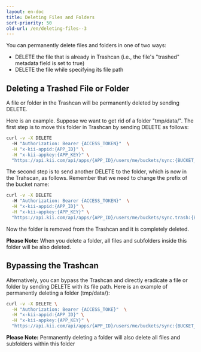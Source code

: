 ```yaml
---
layout: en-doc
title: Deleting Files and Folders
sort-priority: 50
old-url: /en/deleting-files--3
---
```

You can permanently delete files and folders in one of two ways:

* DELETE the file that is already in Trashcan (i.e., the file's "trashed" metadata field is set to true)
* DELETE the file while specifying its file path

## Deleting a Trashed File or Folder

A file or folder in the Trashcan will be permanently deleted by sending DELETE.

Here is an example.  Suppose we want to get rid of a folder "tmp/data/".  The first step is to move this folder in Trashcan by sending DELETE as follows:

```sh
curl -v -X DELETE
  -H "Authorization: Bearer {ACCESS_TOKEN}"  \
  -H "x-kii-appid:{APP_ID}" \
  -H "x-kii-appkey:{APP_KEY}" \
  "https://api.kii.com/api/apps/{APP_ID}/users/me/buckets/sync:{BUCKET_NAME}/objects/{OBJECT_ID}"
```

The second step is to send another DELETE to the folder, which is now in the Trahscan, as follows.  Remember that we need to change the prefix of the bucket name:

```sh
curl -v -X DELETE
  -H "Authorization: Bearer {ACCESS_TOKEN}"  \
  -H "x-kii-appid:{APP_ID}" \
  -H "x-kii-appkey:{APP_KEY}" \
  "https://api.kii.com/api/apps/{APP_ID}/users/me/buckets/sync.trash:{BUCKET_NAME}/objects/{OBJECT_ID}"
```

Now the folder is removed from the Trashcan and it is completely deleted.

**Please Note:** When you delete a folder, all files and subfolders inside this folder will be also deleted.

## Bypassing the Trashcan

Alternatively, you can bypass the Trashcan and directly eradicate a file or folder by sending DELETE with its file path.  Here is an example of permanently deleting a folder (tmp/data/):

```sh
curl -v -X DELETE \
  -H "Authorization: Bearer {ACCESS_TOKE}"  \
  -H "x-kii-appid:{APP_ID}" \
  -H "x-kii-appkey:{APP_KEY}" \
  "https://api.kii.com/api/apps/{APP_ID}/users/me/buckets/sync:{BUCKET_NAME}/objects/path.tmp-data-"
```

**Please Note:** Permanently deleting a folder will also delete all files and subfolders within this folder
